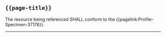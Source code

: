 ## <code>{{page-title}}</code>

The resource being referenced SHALL conform to the {{pagelink:Profile-Specimen-37178}}.

---

